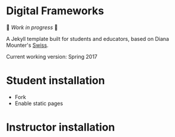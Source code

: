 # Digital Frameworks

:construction: _Work in progress_ :construction:

A Jekyll template built for students and educators, based on Diana Mounter's [Swiss](https://github.com/broccolini/swiss).

Current working version: Spring 2017

# Student installation

* Fork
* Enable static pages

# Instructor installation
